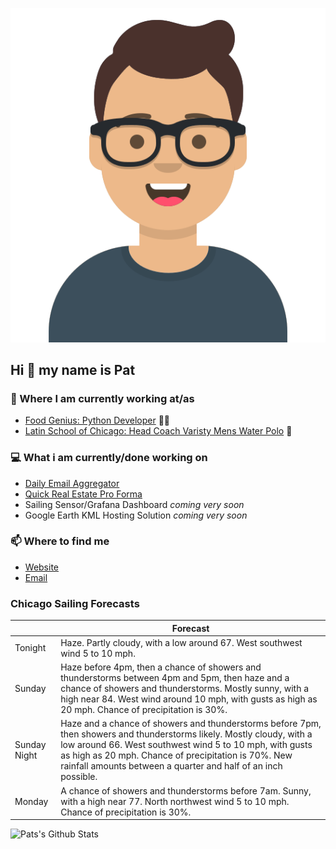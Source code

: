[![Social banner for p-j-falconer](https://raw.githubusercontent.com/P-J-FALCONER/P-J-FALCONER/master/assets/avataaars.svg)](https://patfalconer.com/)
## Hi :wave: my name is Pat

### 💼 Where I am currently working at/as
- [Food Genius: Python Developer](https://getfoodgenius.com/) 🍔🐍
- [Latin School of Chicago: Head Coach Varisty Mens Water Polo](https://www.latinschool.org/) 🤽


### 💻 What i am currently/done working on
 - [Daily Email Aggregator](https://github.com/P-J-FALCONER/dott_daily_mail)
 - [Quick Real Estate Pro Forma](https://github.com/P-J-FALCONER/henry)
 - Sailing Sensor/Grafana Dashboard *coming very soon*
 - Google Earth KML Hosting Solution *coming very soon*

### 📫 Where to find me
 - [Website](https://patfalconer.com/)
 - [Email](mailto:patrick.j.falconer@gmail.com)


### Chicago Sailing Forecasts
|   | Forecast  |
|---|---|
| Tonight | Haze. Partly cloudy, with a low around 67. West southwest wind 5 to 10 mph. |
| Sunday | Haze before 4pm, then a chance of showers and thunderstorms between 4pm and 5pm, then haze and a chance of showers and thunderstorms. Mostly sunny, with a high near 84. West wind around 10 mph, with gusts as high as 20 mph. Chance of precipitation is 30%. |
| Sunday Night | Haze and a chance of showers and thunderstorms before 7pm, then showers and thunderstorms likely. Mostly cloudy, with a low around 66. West southwest wind 5 to 10 mph, with gusts as high as 20 mph. Chance of precipitation is 70%. New rainfall amounts between a quarter and half of an inch possible. |
| Monday | A chance of showers and thunderstorms before 7am. Sunny, with a high near 77. North northwest wind 5 to 10 mph. Chance of precipitation is 30%. |

![Pats's Github Stats](https://github-readme-stats.vercel.app/api?username=p-j-falconer&show_icons=true&theme=radical)
